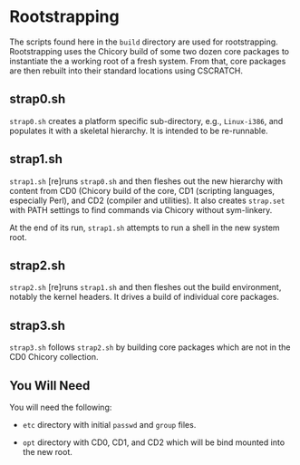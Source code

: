 # Rootstrapping

The scripts found here in the `build` directory are used for rootstrapping.
Rootstrapping uses the Chicory build of some two dozen core packages
to instantiate the a working root of a fresh system. From that,
core packages are then rebuilt into their standard locations using CSCRATCH.

## strap0.sh

`strap0.sh` creates a platform specific sub-directory, e.g., `Linux-i386`,
and populates it with a skeletal hierarchy. It is intended to be re-runnable.

## strap1.sh

`strap1.sh` [re]runs `strap0.sh` and then fleshes out the new hierarchy
with content from CD0 (Chicory build of the core, CD1 (scripting languages,
especially Perl), and CD2 (compiler and utilities). It also creates `strap.set`
with PATH settings to find commands via Chicory without sym-linkery.

At the end of its run, `strap1.sh` attempts to run a shell in the new system root.

## strap2.sh

`strap2.sh` [re]runs `strap1.sh` and then fleshes out the build environment,
notably the kernel headers. It drives a build of individual core packages.

## strap3.sh

`strap3.sh` follows `strap2.sh` by building core packages which are
not in the CD0 Chicory collection.

## You Will Need

You will need the following:

* `etc` directory with initial `passwd` and `group` files.

* `opt` directory with CD0, CD1, and CD2 which will be bind mounted
into the new root.





